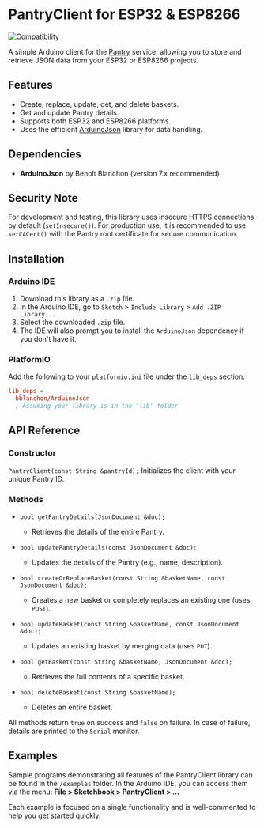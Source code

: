 # PantryClient for ESP32 & ESP8266

[![Compatibility](https://img.shields.io/badge/Compatibility-ESP32%20%7C%20ESP8266-blue)](https://www.espressif.com/)

A simple Arduino client for the [Pantry](https://getpantry.cloud/) service, allowing you to store and retrieve JSON data from your ESP32 or ESP8266 projects.

## Features

- Create, replace, update, get, and delete baskets.
- Get and update Pantry details.
- Supports both ESP32 and ESP8266 platforms.
- Uses the efficient [ArduinoJson](https://arduinojson.org/) library for data handling.

## Dependencies

- **ArduinoJson** by Benoît Blanchon (version 7.x recommended)

## Security Note

For development and testing, this library uses insecure HTTPS connections by default (`setInsecure()`). For production use, it is recommended to use `setCACert()` with the Pantry root certificate for secure communication.

## Installation

### Arduino IDE

1. Download this library as a `.zip` file.
2. In the Arduino IDE, go to `Sketch` > `Include Library` > `Add .ZIP Library...`
3. Select the downloaded `.zip` file.
4. The IDE will also prompt you to install the `ArduinoJson` dependency if you don't have it.

### PlatformIO

Add the following to your `platformio.ini` file under the `lib_deps` section:

```ini
lib_deps =
  bblanchon/ArduinoJson
  ; Assuming your library is in the 'lib' folder
```

## API Reference

### Constructor

`PantryClient(const String &pantryId);`
Initializes the client with your unique Pantry ID.

### Methods

- `bool getPantryDetails(JsonDocument &doc);`
  - Retrieves the details of the entire Pantry.

- `bool updatePantryDetails(const JsonDocument &doc);`
  - Updates the details of the Pantry (e.g., name, description).

- `bool createOrReplaceBasket(const String &basketName, const JsonDocument &doc);`
  - Creates a new basket or completely replaces an existing one (uses `POST`).

- `bool updateBasket(const String &basketName, const JsonDocument &doc);`
  - Updates an existing basket by merging data (uses `PUT`).

- `bool getBasket(const String &basketName, JsonDocument &doc);`
  - Retrieves the full contents of a specific basket.

- `bool deleteBasket(const String &basketName);`
  - Deletes an entire basket.

All methods return `true` on success and `false` on failure. In case of failure, details are printed to the `Serial` monitor.

## Examples

Sample programs demonstrating all features of the PantryClient library can be found in the `/examples` folder. In the Arduino IDE, you can access them via the menu: **File > Sketchbook > PantryClient > ...**

Each example is focused on a single functionality and is well-commented to help you get started quickly.
